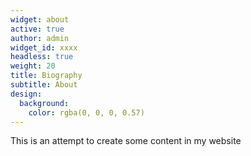 ```yaml
---
widget: about
active: true
author: admin
widget_id: xxxx
headless: true
weight: 20
title: Biography
subtitle: About
design:
  background:
    color: rgba(0, 0, 0, 0.57)
---
```

This is an attempt to create some content in my website